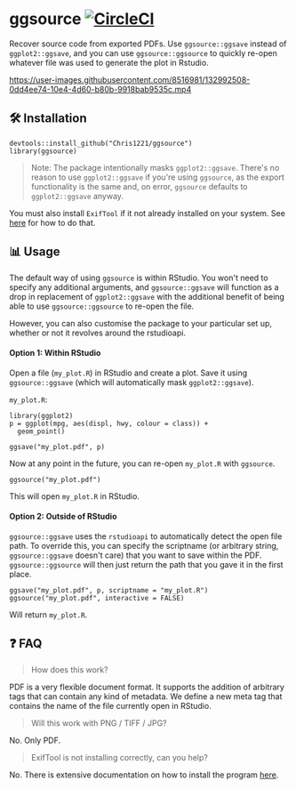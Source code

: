 # ggsource [![CircleCI](https://circleci.com/gh/Chris1221/ggsource/tree/main.svg?style=svg)](https://circleci.com/gh/Chris1221/ggsource/tree/main)

Recover source code from exported PDFs. Use `ggsource::ggsave` instead of `ggplot2::ggsave`, and you can use `ggsource::ggsource` to quickly re-open whatever file was used to generate the plot in Rstudio.

https://user-images.githubusercontent.com/8516981/132992508-0dd4ee74-10e4-4d60-b80b-9918bab9535c.mp4

## 🛠️ Installation 

```{r}
devtools::install_github("Chris1221/ggsource")
library(ggsource)
```

> Note: The package intentionally masks `ggplot2::ggsave`. There's no reason to use `ggplot2::ggsave` if you're using `ggsource`, as the export functionality is the same and, on error, `ggsource` defaults to `ggplot2::ggsave` anyway.

You must also install `ExifTool` if it not already installed on your system. See [here](https://exiftool.org/install.html) for how to do that. 

## 📊 Usage

The default way of using `ggsource` is within RStudio. You won't need to specify any additional arguments, and `ggsource::ggsave` will function as a drop in replacement of `ggplot2::ggsave` with the additional benefit of being able to use `ggsource::ggsource` to re-open the file. 

However, you can also customise the package to your particular set up, whether or not it revolves around the rstudioapi. 

#### Option 1: Within RStudio

Open a file (`my_plot.R`) in RStudio and create a plot. Save it using `ggsource::ggsave` (which will automatically mask `ggplot2::ggsave`).

`my_plot.R`: 

```{R}
library(ggplot2)
p = ggplot(mpg, aes(displ, hwy, colour = class)) + 
  geom_point()

ggsave("my_plot.pdf", p)
```

Now at any point in the future, you can re-open `my_plot.R` with `ggsource`. 

```{R}
ggsource("my_plot.pdf")
```

This will open `my_plot.R` in RStudio.

#### Option 2: Outside of RStudio

`ggsource::ggsave` uses the `rstudioapi` to automatically detect the open file path. To override this, you can specify the scriptname (or arbitrary string, `ggsource::ggsave` doesn't care) that you want to save within the PDF. `ggsource::ggsource` will then just return the path that you gave it in the first place. 

```{R}
ggsave("my_plot.pdf", p, scriptname = "my_plot.R")
ggsource("my_plot.pdf", interactive = FALSE)
```

Will return `my_plot.R`. 

## ❓ FAQ

> How does this work?

PDF is a very flexible document format. It supports the addition of arbitrary tags that can contain any kind of metadata. We define a new meta tag that contains the name of the file currently open in RStudio.

> Will this work with PNG / TIFF / JPG?

No. Only PDF.

> ExifTool is not installing correctly, can you help?

No. There is extensive documentation on how to install the program [here](https://exiftool.org/).
